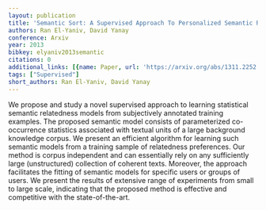 ```yaml
---
layout: publication
title: 'Semantic Sort: A Supervised Approach To Personalized Semantic Relatedness'
authors: Ran El-Yaniv, David Yanay
conference: Arxiv
year: 2013
bibkey: elyaniv2013semantic
citations: 0
additional_links: [{name: Paper, url: 'https://arxiv.org/abs/1311.2252'}]
tags: ["Supervised"]
short_authors: Ran El-Yaniv, David Yanay
---
```

We propose and study a novel supervised approach to learning statistical
semantic relatedness models from subjectively annotated training examples. The
proposed semantic model consists of parameterized co-occurrence statistics
associated with textual units of a large background knowledge corpus. We
present an efficient algorithm for learning such semantic models from a
training sample of relatedness preferences. Our method is corpus independent
and can essentially rely on any sufficiently large (unstructured) collection of
coherent texts. Moreover, the approach facilitates the fitting of semantic
models for specific users or groups of users. We present the results of
extensive range of experiments from small to large scale, indicating that the
proposed method is effective and competitive with the state-of-the-art.